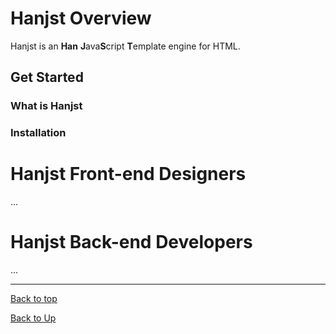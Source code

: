
# Hanjst Overview

Hanjst is an **Han** **J**ava**S**cript **T**emplate engine for HTML.
## Get Started
### What is Hanjst
### Installation

# Hanjst Front-end Designers
...

# Hanjst Back-end Developers
...

---
[Back to top](index)

[Back to Up](../index)
<!--stackedit_data:
eyJoaXN0b3J5IjpbMzE0NDg4NzkxLDQ0ODQ3MDMzMV19
-->